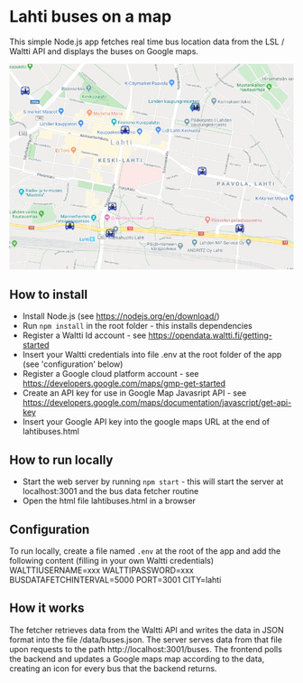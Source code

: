 # Lahti buses on a map
This simple Node.js app fetches real time bus location data from the LSL / Waltti API and displays the buses on Google maps.

![alt text](./lahtibuses_screen.png "Lahti buses screencapture")

## How to install
- Install Node.js (see https://nodejs.org/en/download/)
- Run `npm install` in the root folder - this installs dependencies
- Register a Waltti Id account - see https://opendata.waltti.fi/getting-started
- Insert your Waltti credentials into file .env at the root folder of the app (see 'configuration' below)
- Register a Google cloud platform account - see https://developers.google.com/maps/gmp-get-started
- Create an API key for use in Google Map Javasript API - see https://developers.google.com/maps/documentation/javascript/get-api-key
- Insert your Google API key into the google maps URL at the end of lahtibuses.html 

## How to run locally
- Start the web server by running `npm start` - this will start the server at localhost:3001 and the bus data fetcher routine
- Open the html file lahtibuses.html in a browser

## Configuration
To run locally, create a file named `.env` at the root of the app and add the following content (filling in your own Waltti credentials)
WALTTIUSERNAME=xxx
WALTTIPASSWORD=xxx
BUSDATAFETCHINTERVAL=5000
PORT=3001
CITY=lahti

## How it works
The fetcher retrieves data from the Waltti API and writes the data in JSON format into the file /data/buses.json. The server serves data from that file upon requests to the path http://localhost:3001/buses. The frontend polls the backend and updates a Google maps map according to the data, creating an icon for every bus that the backend returns.
